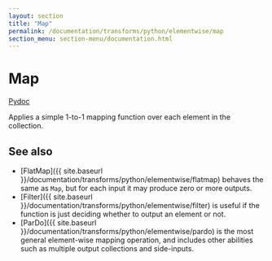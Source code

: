 ```yaml
---
layout: section
title: "Map"
permalink: /documentation/transforms/python/elementwise/map
section_menu: section-menu/documentation.html
---
```

<!--
Licensed under the Apache License, Version 2.0 (the "License");
you may not use this file except in compliance with the License.
You may obtain a copy of the License at

http://www.apache.org/licenses/LICENSE-2.0

Unless required by applicable law or agreed to in writing, software
distributed under the License is distributed on an "AS IS" BASIS,
WITHOUT WARRANTIES OR CONDITIONS OF ANY KIND, either express or implied.
See the License for the specific language governing permissions and
limitations under the License.
-->

# Map
[Pydoc](https://beam.apache.org/releases/pydoc/current/apache_beam.transforms.core.html#apache_beam.transforms.core.Map)

Applies a simple 1-to-1 mapping function over each element in the collection.

## See also

* [FlatMap]({{ site.baseurl }}/documentation/transforms/python/elementwise/flatmap) behaves the same as `Map`, but for
  each input it may produce zero or more outputs.
* [Filter]({{ site.baseurl }}/documentation/transforms/python/elementwise/filter) is useful if the function is just 
  deciding whether to output an element or not.
* [ParDo]({{ site.baseurl }}/documentation/transforms/python/elementwise/pardo) is the most general element-wise mapping
  operation, and includes other abilities such as multiple output collections and side-inputs. 